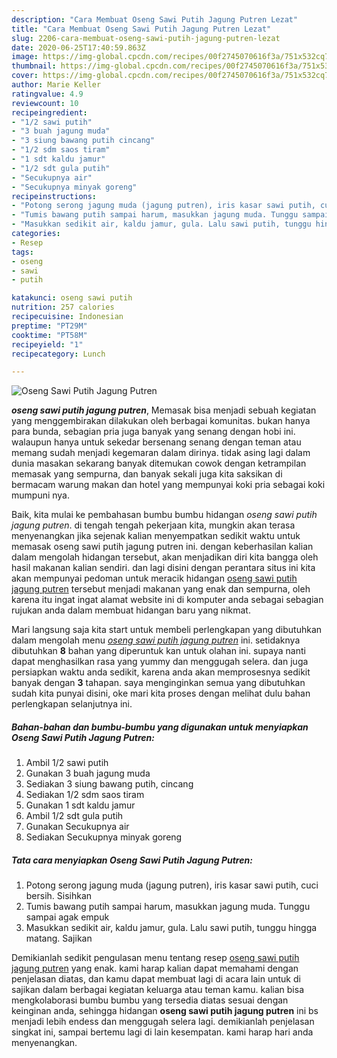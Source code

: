 ```yaml
---
description: "Cara Membuat Oseng Sawi Putih Jagung Putren Lezat"
title: "Cara Membuat Oseng Sawi Putih Jagung Putren Lezat"
slug: 2206-cara-membuat-oseng-sawi-putih-jagung-putren-lezat
date: 2020-06-25T17:40:59.863Z
image: https://img-global.cpcdn.com/recipes/00f2745070616f3a/751x532cq70/oseng-sawi-putih-jagung-putren-foto-resep-utama.jpg
thumbnail: https://img-global.cpcdn.com/recipes/00f2745070616f3a/751x532cq70/oseng-sawi-putih-jagung-putren-foto-resep-utama.jpg
cover: https://img-global.cpcdn.com/recipes/00f2745070616f3a/751x532cq70/oseng-sawi-putih-jagung-putren-foto-resep-utama.jpg
author: Marie Keller
ratingvalue: 4.9
reviewcount: 10
recipeingredient:
- "1/2 sawi putih"
- "3 buah jagung muda"
- "3 siung bawang putih cincang"
- "1/2 sdm saos tiram"
- "1 sdt kaldu jamur"
- "1/2 sdt gula putih"
- "Secukupnya air"
- "Secukupnya minyak goreng"
recipeinstructions:
- "Potong serong jagung muda (jagung putren), iris kasar sawi putih, cuci bersih. Sisihkan"
- "Tumis bawang putih sampai harum, masukkan jagung muda. Tunggu sampai agak empuk"
- "Masukkan sedikit air, kaldu jamur, gula. Lalu sawi putih, tunggu hingga matang. Sajikan"
categories:
- Resep
tags:
- oseng
- sawi
- putih

katakunci: oseng sawi putih 
nutrition: 257 calories
recipecuisine: Indonesian
preptime: "PT29M"
cooktime: "PT58M"
recipeyield: "1"
recipecategory: Lunch

---
```



![Oseng Sawi Putih Jagung Putren](https://img-global.cpcdn.com/recipes/00f2745070616f3a/751x532cq70/oseng-sawi-putih-jagung-putren-foto-resep-utama.jpg)

<b><i>oseng sawi putih jagung putren</i></b>, Memasak bisa menjadi sebuah kegiatan yang menggembirakan dilakukan oleh berbagai komunitas. bukan hanya para bunda, sebagian pria juga banyak yang senang dengan hobi ini. walaupun hanya untuk sekedar bersenang senang dengan teman atau memang sudah menjadi kegemaran dalam dirinya. tidak asing lagi dalam dunia masakan sekarang banyak ditemukan cowok dengan ketrampilan memasak yang sempurna, dan banyak sekali juga kita saksikan di bermacam warung makan dan hotel yang mempunyai koki pria sebagai koki mumpuni nya.

Baik, kita mulai ke pembahasan bumbu bumbu hidangan <i>oseng sawi putih jagung putren</i>. di tengah tengah pekerjaan kita, mungkin akan terasa menyenangkan jika sejenak kalian menyempatkan sedikit waktu untuk memasak oseng sawi putih jagung putren ini. dengan keberhasilan kalian dalam mengolah hidangan tersebut, akan menjadikan diri kita bangga oleh hasil makanan kalian sendiri. dan lagi disini dengan perantara situs ini kita akan mempunyai pedoman untuk meracik hidangan <u>oseng sawi putih jagung putren</u> tersebut menjadi makanan yang enak dan sempurna, oleh karena itu ingat ingat alamat website ini di komputer anda sebagai sebagian rujukan anda dalam membuat hidangan baru yang nikmat.




Mari langsung saja kita start untuk membeli perlengkapan yang dibutuhkan dalam mengolah menu <u><i>oseng sawi putih jagung putren</i></u> ini. setidaknya dibutuhkan <b>8</b> bahan yang diperuntuk kan untuk olahan ini. supaya nanti dapat menghasilkan rasa yang yummy dan menggugah selera. dan juga persiapkan waktu anda sedikit, karena anda akan memprosesnya sedikit banyak dengan <b>3</b> tahapan. saya menginginkan semua yang dibutuhkan sudah kita punyai disini, oke mari kita proses dengan melihat dulu bahan perlengkapan selanjutnya ini.

<!--inarticleads1-->

##### Bahan-bahan dan bumbu-bumbu yang digunakan untuk menyiapkan Oseng Sawi Putih Jagung Putren:

1. Ambil 1/2 sawi putih
1. Gunakan 3 buah jagung muda
1. Sediakan 3 siung bawang putih, cincang
1. Sediakan 1/2 sdm saos tiram
1. Gunakan 1 sdt kaldu jamur
1. Ambil 1/2 sdt gula putih
1. Gunakan Secukupnya air
1. Sediakan Secukupnya minyak goreng




<!--inarticleads2-->

##### Tata cara menyiapkan Oseng Sawi Putih Jagung Putren:

1. Potong serong jagung muda (jagung putren), iris kasar sawi putih, cuci bersih. Sisihkan
1. Tumis bawang putih sampai harum, masukkan jagung muda. Tunggu sampai agak empuk
1. Masukkan sedikit air, kaldu jamur, gula. Lalu sawi putih, tunggu hingga matang. Sajikan




Demikianlah sedikit pengulasan menu tentang resep <u>oseng sawi putih jagung putren</u> yang enak. kami harap kalian dapat memahami dengan penjelasan diatas, dan kamu dapat membuat lagi di acara lain untuk di sajikan dalam berbagai kegiatan keluarga atau teman kamu. kalian bisa mengkolaborasi bumbu bumbu yang tersedia diatas sesuai dengan keinginan anda, sehingga hidangan <b>oseng sawi putih jagung putren</b> ini bs menjadi lebih endess dan menggugah selera lagi. demikianlah penjelasan singkat ini, sampai bertemu lagi di lain kesempatan. kami harap hari anda menyenangkan.
